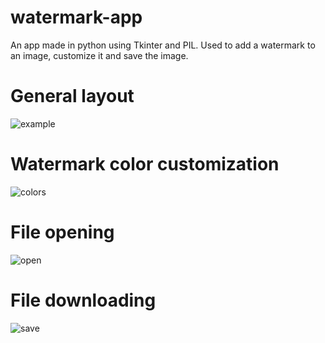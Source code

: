 # watermark-app
An app made in python using Tkinter and PIL. Used to add a watermark to an image, customize it and save the image.
# General layout 
![example](https://github.com/markokorn/watermark-app/assets/9790303/5516791b-dce3-4646-914f-78c93dab4e24)
# Watermark color customization
![colors](https://github.com/markokorn/watermark-app/assets/9790303/3097c921-b45b-4424-b499-c89c0569f337)
# File opening
![open](https://github.com/markokorn/watermark-app/assets/9790303/b0bc81e7-f19f-4bb5-a9fd-46dd18a3cedc)
# File downloading
![save](https://github.com/markokorn/watermark-app/assets/9790303/9990a4e1-9e28-4486-a877-288c91ce98f6)



